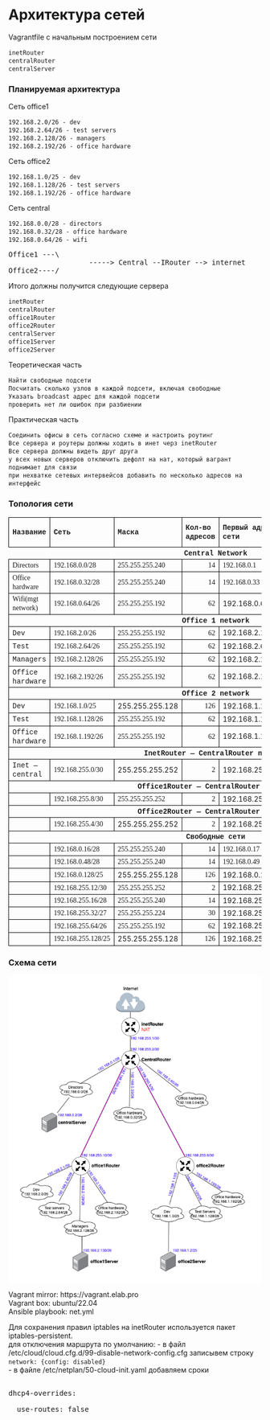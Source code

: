 <h1>Архитектура сетей</h1>
Vagrantfile с начальным построением сети

    inetRouter
    centralRouter
    centralServer

<h3>Планируемая архитектура</h3>

Сеть office1

    192.168.2.0/26 - dev
    192.168.2.64/26 - test servers
    192.168.2.128/26 - managers
    192.168.2.192/26 - office hardware

Сеть office2

    192.168.1.0/25 - dev
    192.168.1.128/26 - test servers
    192.168.1.192/26 - office hardware

Сеть central

    192.168.0.0/28 - directors
    192.168.0.32/28 - office hardware
    192.168.0.64/26 - wifi

<pre>
Office1 ---\
                   -----> Central --IRouter --> internet
Office2----/
</pre>

Итого должны получится следующие сервера

    inetRouter
    centralRouter
    office1Router
    office2Router
    centralServer
    office1Server
    office2Server


Теоретическая часть

    Найти свободные подсети
    Посчитать сколько узлов в каждой подсети, включая свободные
    Указать broadcast адрес для каждой подсети
    проверить нет ли ошибок при разбиении


Практическая часть

    Соединить офисы в сеть согласно схеме и настроить роутинг
    Все сервера и роутеры должны ходить в инет черз inetRouter
    Все сервера должны видеть друг друга
    у всех новых серверов отключить дефолт на нат, который вагрант поднимает для связи
    при нехватке сетевых интервейсов добавить по несколько адресов на интерфейс


<h3>Топология сети</h3>
<TABLE FRAME=VOID CELLSPACING=0 COLS=7 RULES=NONE BORDER=0>
	<COLGROUP><COL WIDTH=129><COL WIDTH=133><COL WIDTH=111><COL WIDTH=86><COL WIDTH=109><COL WIDTH=115><COL WIDTH=106></COLGROUP>
	<TBODY>
		<TR>
			<TD STYLE="border-top: 1px solid #000000; border-bottom: 1px solid #000000; border-left: 1px solid #000000; border-right: 1px solid #000000" WIDTH=129 HEIGHT=53 ALIGN=LEFT><B><FONT FACE="Courier New">Название</FONT></B></TD>
			<TD STYLE="border-top: 1px solid #000000; border-bottom: 1px solid #000000; border-left: 1px solid #000000; border-right: 1px solid #000000" WIDTH=133 ALIGN=LEFT><B><FONT FACE="Courier New">Сеть</FONT></B></TD>
			<TD STYLE="border-top: 1px solid #000000; border-bottom: 1px solid #000000; border-left: 1px solid #000000; border-right: 1px solid #000000" WIDTH=111 ALIGN=LEFT><B><FONT FACE="Courier New">Маска</FONT></B></TD>
			<TD STYLE="border-top: 1px solid #000000; border-bottom: 1px solid #000000; border-left: 1px solid #000000; border-right: 1px solid #000000" WIDTH=86 ALIGN=LEFT><B><FONT FACE="Courier New">Кол-во адресов</FONT></B></TD>
			<TD STYLE="border-top: 1px solid #000000; border-bottom: 1px solid #000000; border-left: 1px solid #000000; border-right: 1px solid #000000" WIDTH=109 ALIGN=LEFT><B><FONT FACE="Courier New">Первый адрес в сети</FONT></B></TD>
			<TD STYLE="border-top: 1px solid #000000; border-bottom: 1px solid #000000; border-left: 1px solid #000000; border-right: 1px solid #000000" WIDTH=115 ALIGN=LEFT><B><FONT FACE="Courier New">Последний адрес в сети</FONT></B></TD>
			<TD STYLE="border-top: 1px solid #000000; border-bottom: 1px solid #000000; border-left: 1px solid #000000; border-right: 1px solid #000000" WIDTH=106 ALIGN=LEFT><B><FONT FACE="Courier New">Broadcast &mdash; адрес</FONT></B></TD>
		</TR>
		<TR>
			<TD COLSPAN=7 HEIGHT=17 ALIGN=CENTER><B><FONT FACE="Courier New">Central Network</FONT></B></TD>
			</TR>
		<TR>
			<TD STYLE="border-top: 1px solid #000000; border-bottom: 1px solid #000000; border-left: 1px solid #000000; border-right: 1px solid #000000" HEIGHT=19 ALIGN=LEFT><FONT FACE="Calibri">Directors</FONT></TD>
			<TD STYLE="border-top: 1px solid #000000; border-bottom: 1px solid #000000; border-left: 1px solid #000000; border-right: 1px solid #000000" ALIGN=LEFT><FONT FACE="Calibri">192.168.0.0/28</FONT></TD>
			<TD STYLE="border-top: 1px solid #000000; border-bottom: 1px solid #000000; border-left: 1px solid #000000; border-right: 1px solid #000000" ALIGN=LEFT><FONT FACE="Calibri">255.255.255.240</FONT></TD>
			<TD STYLE="border-top: 1px solid #000000; border-bottom: 1px solid #000000; border-left: 1px solid #000000; border-right: 1px solid #000000" ALIGN=RIGHT SDVAL="14" SDNUM="1049;"><FONT FACE="Calibri">14</FONT></TD>
			<TD STYLE="border-top: 1px solid #000000; border-bottom: 1px solid #000000; border-left: 1px solid #000000; border-right: 1px solid #000000" ALIGN=LEFT><FONT FACE="Calibri">192.168.0.1</FONT></TD>
			<TD STYLE="border-top: 1px solid #000000; border-bottom: 1px solid #000000; border-left: 1px solid #000000; border-right: 1px solid #000000" ALIGN=LEFT><FONT FACE="Calibri">192.168.0.14</FONT></TD>
			<TD STYLE="border-top: 1px solid #000000; border-bottom: 1px solid #000000; border-left: 1px solid #000000; border-right: 1px solid #000000" ALIGN=LEFT><FONT FACE="Calibri">192.168.0.15</FONT></TD>
		</TR>
		<TR>
			<TD STYLE="border-top: 1px solid #000000; border-bottom: 1px solid #000000; border-left: 1px solid #000000; border-right: 1px solid #000000" HEIGHT=20 ALIGN=LEFT><FONT FACE="Calibri">Office hardware</FONT></TD>
			<TD STYLE="border-top: 1px solid #000000; border-bottom: 1px solid #000000; border-left: 1px solid #000000; border-right: 1px solid #000000" ALIGN=LEFT><FONT FACE="Calibri">192.168.0.32/28</FONT></TD>
			<TD STYLE="border-top: 1px solid #000000; border-bottom: 1px solid #000000; border-left: 1px solid #000000; border-right: 1px solid #000000" ALIGN=LEFT><FONT FACE="Calibri">255.255.255.240</FONT></TD>
			<TD STYLE="border-top: 1px solid #000000; border-bottom: 1px solid #000000; border-left: 1px solid #000000; border-right: 1px solid #000000" ALIGN=RIGHT SDVAL="14" SDNUM="1049;"><FONT FACE="Calibri">14</FONT></TD>
			<TD STYLE="border-top: 1px solid #000000; border-bottom: 1px solid #000000; border-left: 1px solid #000000; border-right: 1px solid #000000" ALIGN=LEFT><FONT FACE="Calibri">192.168.0.33</FONT></TD>
			<TD STYLE="border-top: 1px solid #000000; border-bottom: 1px solid #000000; border-left: 1px solid #000000; border-right: 1px solid #000000" ALIGN=LEFT>192.168.0.46</TD>
			<TD STYLE="border-top: 1px solid #000000; border-bottom: 1px solid #000000; border-left: 1px solid #000000; border-right: 1px solid #000000" ALIGN=LEFT>192.168.0.47</TD>
		</TR>
		<TR>
			<TD STYLE="border-top: 1px solid #000000; border-bottom: 1px solid #000000; border-left: 1px solid #000000; border-right: 1px solid #000000" HEIGHT=20 ALIGN=LEFT><FONT FACE="Calibri">Wifi(mgt network)</FONT></TD>
			<TD STYLE="border-top: 1px solid #000000; border-bottom: 1px solid #000000; border-left: 1px solid #000000; border-right: 1px solid #000000" ALIGN=LEFT><FONT FACE="Calibri">192.168.0.64/26</FONT></TD>
			<TD STYLE="border-top: 1px solid #000000; border-bottom: 1px solid #000000; border-left: 1px solid #000000; border-right: 1px solid #000000" ALIGN=LEFT><FONT FACE="Calibri">255.255.255.192</FONT></TD>
			<TD STYLE="border-top: 1px solid #000000; border-bottom: 1px solid #000000; border-left: 1px solid #000000; border-right: 1px solid #000000" ALIGN=RIGHT SDVAL="62" SDNUM="1049;"><FONT FACE="Calibri">62</FONT></TD>
			<TD STYLE="border-top: 1px solid #000000; border-bottom: 1px solid #000000; border-left: 1px solid #000000; border-right: 1px solid #000000" ALIGN=LEFT>192.168.0.65</TD>
			<TD STYLE="border-top: 1px solid #000000; border-bottom: 1px solid #000000; border-left: 1px solid #000000; border-right: 1px solid #000000" ALIGN=LEFT>192.168.0.126</TD>
			<TD STYLE="border-top: 1px solid #000000; border-bottom: 1px solid #000000; border-left: 1px solid #000000; border-right: 1px solid #000000" ALIGN=LEFT>192.168.0.127</TD>
		</TR>
		<TR>
			<TD STYLE="border-top: 1px solid #000000; border-bottom: 1px solid #000000; border-left: 1px solid #000000; border-right: 1px solid #000000" COLSPAN=7 HEIGHT=17 ALIGN=CENTER><B><FONT FACE="Courier New">Office 1 network</FONT></B></TD>
			</TR>
		<TR>
			<TD STYLE="border-top: 1px solid #000000; border-bottom: 1px solid #000000; border-left: 1px solid #000000; border-right: 1px solid #000000" HEIGHT=20 ALIGN=LEFT><FONT FACE="Courier New">Dev</FONT></TD>
			<TD STYLE="border-top: 1px solid #000000; border-bottom: 1px solid #000000; border-left: 1px solid #000000; border-right: 1px solid #000000" ALIGN=LEFT><FONT FACE="Calibri">192.168.2.0/26</FONT></TD>
			<TD STYLE="border-top: 1px solid #000000; border-bottom: 1px solid #000000; border-left: 1px solid #000000; border-right: 1px solid #000000" ALIGN=LEFT><FONT FACE="Calibri">255.255.255.192</FONT></TD>
			<TD STYLE="border-top: 1px solid #000000; border-bottom: 1px solid #000000; border-left: 1px solid #000000; border-right: 1px solid #000000" ALIGN=RIGHT SDVAL="62" SDNUM="1049;"><FONT FACE="Calibri">62</FONT></TD>
			<TD STYLE="border-top: 1px solid #000000; border-bottom: 1px solid #000000; border-left: 1px solid #000000; border-right: 1px solid #000000" ALIGN=LEFT>192.168.2.1</TD>
			<TD STYLE="border-top: 1px solid #000000; border-bottom: 1px solid #000000; border-left: 1px solid #000000; border-right: 1px solid #000000" ALIGN=LEFT>192.168.2.62</TD>
			<TD STYLE="border-top: 1px solid #000000; border-bottom: 1px solid #000000; border-left: 1px solid #000000; border-right: 1px solid #000000" ALIGN=LEFT>192.168.2.63</TD>
		</TR>
		<TR>
			<TD STYLE="border-top: 1px solid #000000; border-bottom: 1px solid #000000; border-left: 1px solid #000000; border-right: 1px solid #000000" HEIGHT=20 ALIGN=LEFT><FONT FACE="Courier New">Test</FONT></TD>
			<TD STYLE="border-top: 1px solid #000000; border-bottom: 1px solid #000000; border-left: 1px solid #000000; border-right: 1px solid #000000" ALIGN=LEFT><FONT FACE="Calibri">192.168.2.64/26</FONT></TD>
			<TD STYLE="border-top: 1px solid #000000; border-bottom: 1px solid #000000; border-left: 1px solid #000000; border-right: 1px solid #000000" ALIGN=LEFT><FONT FACE="Calibri">255.255.255.192</FONT></TD>
			<TD STYLE="border-top: 1px solid #000000; border-bottom: 1px solid #000000; border-left: 1px solid #000000; border-right: 1px solid #000000" ALIGN=RIGHT SDVAL="62" SDNUM="1049;"><FONT FACE="Calibri">62</FONT></TD>
			<TD STYLE="border-top: 1px solid #000000; border-bottom: 1px solid #000000; border-left: 1px solid #000000; border-right: 1px solid #000000" ALIGN=LEFT>192.168.2.65</TD>
			<TD STYLE="border-top: 1px solid #000000; border-bottom: 1px solid #000000; border-left: 1px solid #000000; border-right: 1px solid #000000" ALIGN=LEFT>192.168.2.126</TD>
			<TD STYLE="border-top: 1px solid #000000; border-bottom: 1px solid #000000; border-left: 1px solid #000000; border-right: 1px solid #000000" ALIGN=LEFT>192.168.2.127</TD>
		</TR>
		<TR>
			<TD STYLE="border-top: 1px solid #000000; border-bottom: 1px solid #000000; border-left: 1px solid #000000; border-right: 1px solid #000000" HEIGHT=20 ALIGN=LEFT><FONT FACE="Courier New">Managers</FONT></TD>
			<TD STYLE="border-top: 1px solid #000000; border-bottom: 1px solid #000000; border-left: 1px solid #000000; border-right: 1px solid #000000" ALIGN=LEFT><FONT FACE="Calibri">192.168.2.128/26</FONT></TD>
			<TD STYLE="border-top: 1px solid #000000; border-bottom: 1px solid #000000; border-left: 1px solid #000000; border-right: 1px solid #000000" ALIGN=LEFT><FONT FACE="Calibri">255.255.255.192</FONT></TD>
			<TD STYLE="border-top: 1px solid #000000; border-bottom: 1px solid #000000; border-left: 1px solid #000000; border-right: 1px solid #000000" ALIGN=RIGHT SDVAL="62" SDNUM="1049;"><FONT FACE="Calibri">62</FONT></TD>
			<TD STYLE="border-top: 1px solid #000000; border-bottom: 1px solid #000000; border-left: 1px solid #000000; border-right: 1px solid #000000" ALIGN=LEFT>192.168.2.129</TD>
			<TD STYLE="border-top: 1px solid #000000; border-bottom: 1px solid #000000; border-left: 1px solid #000000; border-right: 1px solid #000000" ALIGN=LEFT>192.168.2.190</TD>
			<TD STYLE="border-top: 1px solid #000000; border-bottom: 1px solid #000000; border-left: 1px solid #000000; border-right: 1px solid #000000" ALIGN=LEFT>192.168.2.191</TD>
		</TR>
		<TR>
			<TD STYLE="border-top: 1px solid #000000; border-bottom: 1px solid #000000; border-left: 1px solid #000000; border-right: 1px solid #000000" HEIGHT=20 ALIGN=LEFT><FONT FACE="Courier New">Office hardware</FONT></TD>
			<TD STYLE="border-top: 1px solid #000000; border-bottom: 1px solid #000000; border-left: 1px solid #000000; border-right: 1px solid #000000" ALIGN=LEFT><FONT FACE="Calibri">192.168.2.192/26</FONT></TD>
			<TD STYLE="border-top: 1px solid #000000; border-bottom: 1px solid #000000; border-left: 1px solid #000000; border-right: 1px solid #000000" ALIGN=LEFT><FONT FACE="Calibri">255.255.255.192</FONT></TD>
			<TD STYLE="border-top: 1px solid #000000; border-bottom: 1px solid #000000; border-left: 1px solid #000000; border-right: 1px solid #000000" ALIGN=RIGHT SDVAL="62" SDNUM="1049;"><FONT FACE="Calibri">62</FONT></TD>
			<TD STYLE="border-top: 1px solid #000000; border-bottom: 1px solid #000000; border-left: 1px solid #000000; border-right: 1px solid #000000" ALIGN=LEFT>192.168.2.193</TD>
			<TD STYLE="border-top: 1px solid #000000; border-bottom: 1px solid #000000; border-left: 1px solid #000000; border-right: 1px solid #000000" ALIGN=LEFT>192.168.2.254</TD>
			<TD STYLE="border-top: 1px solid #000000; border-bottom: 1px solid #000000; border-left: 1px solid #000000; border-right: 1px solid #000000" ALIGN=LEFT>192.168.2.255</TD>
		</TR>
		<TR>
			<TD STYLE="border-top: 1px solid #000000; border-bottom: 1px solid #000000; border-left: 1px solid #000000; border-right: 1px solid #000000" COLSPAN=7 HEIGHT=17 ALIGN=CENTER><B><FONT FACE="Courier New">Office 2 network</FONT></B></TD>
			</TR>
		<TR>
			<TD STYLE="border-top: 1px solid #000000; border-bottom: 1px solid #000000; border-left: 1px solid #000000; border-right: 1px solid #000000" HEIGHT=20 ALIGN=LEFT><FONT FACE="Courier New">Dev</FONT></TD>
			<TD STYLE="border-top: 1px solid #000000; border-bottom: 1px solid #000000; border-left: 1px solid #000000; border-right: 1px solid #000000" ALIGN=LEFT><FONT FACE="Calibri">192.168.1.0/25</FONT></TD>
			<TD STYLE="border-top: 1px solid #000000; border-bottom: 1px solid #000000; border-left: 1px solid #000000; border-right: 1px solid #000000" ALIGN=LEFT>255.255.255.128</TD>
			<TD STYLE="border-top: 1px solid #000000; border-bottom: 1px solid #000000; border-left: 1px solid #000000; border-right: 1px solid #000000" ALIGN=RIGHT SDVAL="126" SDNUM="1049;"><FONT FACE="Calibri">126</FONT></TD>
			<TD STYLE="border-top: 1px solid #000000; border-bottom: 1px solid #000000; border-left: 1px solid #000000; border-right: 1px solid #000000" ALIGN=LEFT>192.168.1.1</TD>
			<TD STYLE="border-top: 1px solid #000000; border-bottom: 1px solid #000000; border-left: 1px solid #000000; border-right: 1px solid #000000" ALIGN=LEFT>192.168.1.126</TD>
			<TD STYLE="border-top: 1px solid #000000; border-bottom: 1px solid #000000; border-left: 1px solid #000000; border-right: 1px solid #000000" ALIGN=LEFT>192.168.1.127</TD>
		</TR>
		<TR>
			<TD STYLE="border-top: 1px solid #000000; border-bottom: 1px solid #000000; border-left: 1px solid #000000; border-right: 1px solid #000000" HEIGHT=20 ALIGN=LEFT><FONT FACE="Courier New">Test</FONT></TD>
			<TD STYLE="border-top: 1px solid #000000; border-bottom: 1px solid #000000; border-left: 1px solid #000000; border-right: 1px solid #000000" ALIGN=LEFT><FONT FACE="Calibri">192.168.1.128/26</FONT></TD>
			<TD STYLE="border-top: 1px solid #000000; border-bottom: 1px solid #000000; border-left: 1px solid #000000; border-right: 1px solid #000000" ALIGN=LEFT><FONT FACE="Calibri">255.255.255.192</FONT></TD>
			<TD STYLE="border-top: 1px solid #000000; border-bottom: 1px solid #000000; border-left: 1px solid #000000; border-right: 1px solid #000000" ALIGN=RIGHT SDVAL="62" SDNUM="1049;"><FONT FACE="Calibri">62</FONT></TD>
			<TD STYLE="border-top: 1px solid #000000; border-bottom: 1px solid #000000; border-left: 1px solid #000000; border-right: 1px solid #000000" ALIGN=LEFT>192.168.1.129</TD>
			<TD STYLE="border-top: 1px solid #000000; border-bottom: 1px solid #000000; border-left: 1px solid #000000; border-right: 1px solid #000000" ALIGN=LEFT>192.168.1.190</TD>
			<TD STYLE="border-top: 1px solid #000000; border-bottom: 1px solid #000000; border-left: 1px solid #000000; border-right: 1px solid #000000" ALIGN=LEFT>192.168.1.191</TD>
		</TR>
		<TR>
			<TD STYLE="border-top: 1px solid #000000; border-bottom: 1px solid #000000; border-left: 1px solid #000000; border-right: 1px solid #000000" HEIGHT=20 ALIGN=LEFT><FONT FACE="Courier New">Office hardware</FONT></TD>
			<TD STYLE="border-top: 1px solid #000000; border-bottom: 1px solid #000000; border-left: 1px solid #000000; border-right: 1px solid #000000" ALIGN=LEFT><FONT FACE="Calibri">192.168.1.192/26</FONT></TD>
			<TD STYLE="border-top: 1px solid #000000; border-bottom: 1px solid #000000; border-left: 1px solid #000000; border-right: 1px solid #000000" ALIGN=LEFT><FONT FACE="Calibri">255.255.255.192</FONT></TD>
			<TD STYLE="border-top: 1px solid #000000; border-bottom: 1px solid #000000; border-left: 1px solid #000000; border-right: 1px solid #000000" ALIGN=RIGHT SDVAL="62" SDNUM="1049;"><FONT FACE="Calibri">62</FONT></TD>
			<TD STYLE="border-top: 1px solid #000000; border-bottom: 1px solid #000000; border-left: 1px solid #000000; border-right: 1px solid #000000" ALIGN=LEFT>192.168.1.193</TD>
			<TD STYLE="border-top: 1px solid #000000; border-bottom: 1px solid #000000; border-left: 1px solid #000000; border-right: 1px solid #000000" ALIGN=LEFT>192.168.1.254</TD>
			<TD STYLE="border-top: 1px solid #000000; border-bottom: 1px solid #000000; border-left: 1px solid #000000; border-right: 1px solid #000000" ALIGN=LEFT>192.168.1.255</TD>
		</TR>
		<TR>
			<TD STYLE="border-top: 1px solid #000000; border-bottom: 1px solid #000000; border-left: 1px solid #000000; border-right: 1px solid #000000" COLSPAN=7 HEIGHT=17 ALIGN=CENTER><B><FONT FACE="Courier New">InetRouter &mdash; CentralRouter network</FONT></B></TD>
			</TR>
		<TR>
			<TD STYLE="border-top: 1px solid #000000; border-bottom: 1px solid #000000; border-left: 1px solid #000000; border-right: 1px solid #000000" HEIGHT=20 ALIGN=LEFT><FONT FACE="Courier New">Inet &mdash; central</FONT></TD>
			<TD STYLE="border-top: 1px solid #000000; border-bottom: 1px solid #000000; border-left: 1px solid #000000; border-right: 1px solid #000000" ALIGN=LEFT><FONT FACE="Calibri">192.168.255.0/30</FONT></TD>
			<TD STYLE="border-top: 1px solid #000000; border-bottom: 1px solid #000000; border-left: 1px solid #000000; border-right: 1px solid #000000" ALIGN=LEFT>255.255.255.252</TD>
			<TD STYLE="border-top: 1px solid #000000; border-bottom: 1px solid #000000; border-left: 1px solid #000000; border-right: 1px solid #000000" ALIGN=RIGHT SDVAL="2" SDNUM="1049;"><FONT FACE="Calibri">2</FONT></TD>
			<TD STYLE="border-top: 1px solid #000000; border-bottom: 1px solid #000000; border-left: 1px solid #000000; border-right: 1px solid #000000" ALIGN=LEFT>192.168.255.1</TD>
			<TD STYLE="border-top: 1px solid #000000; border-bottom: 1px solid #000000; border-left: 1px solid #000000; border-right: 1px solid #000000" ALIGN=LEFT>192.168.255.2</TD>
			<TD STYLE="border-top: 1px solid #000000; border-bottom: 1px solid #000000; border-left: 1px solid #000000; border-right: 1px solid #000000" ALIGN=LEFT>192.168.255.3</TD>
		</TR>
		<TR>
			<TD STYLE="border-top: 1px solid #000000; border-bottom: 1px solid #000000; border-left: 1px solid #000000; border-right: 1px solid #000000" COLSPAN=7 HEIGHT=17 ALIGN=CENTER><B><FONT FACE="Courier New">Office1Router &mdash; CentralRouter network</FONT></B></TD>
			</TR>
		<TR>
			<TD STYLE="border-top: 1px solid #000000; border-bottom: 1px solid #000000; border-left: 1px solid #000000; border-right: 1px solid #000000" HEIGHT=19 ALIGN=LEFT><FONT FACE="Courier New"><BR></FONT></TD>
			<TD STYLE="border-top: 1px solid #000000; border-bottom: 1px solid #000000; border-left: 1px solid #000000; border-right: 1px solid #000000" ALIGN=LEFT><FONT FACE="Calibri">192.168.255.8/30  </FONT></TD>
			<TD STYLE="border-top: 1px solid #000000; border-bottom: 1px solid #000000; border-left: 1px solid #000000; border-right: 1px solid #000000" ALIGN=LEFT><FONT FACE="Calibri">255.255.255.252</FONT></TD>
			<TD STYLE="border-top: 1px solid #000000; border-bottom: 1px solid #000000; border-left: 1px solid #000000; border-right: 1px solid #000000" ALIGN=RIGHT SDVAL="2" SDNUM="1049;"><FONT FACE="Calibri">2</FONT></TD>
			<TD STYLE="border-top: 1px solid #000000; border-bottom: 1px solid #000000; border-left: 1px solid #000000; border-right: 1px solid #000000" ALIGN=LEFT>192.168.255.9</TD>
			<TD STYLE="border-top: 1px solid #000000; border-bottom: 1px solid #000000; border-left: 1px solid #000000; border-right: 1px solid #000000" ALIGN=LEFT>192.168.255.10</TD>
			<TD STYLE="border-top: 1px solid #000000; border-bottom: 1px solid #000000; border-left: 1px solid #000000; border-right: 1px solid #000000" ALIGN=LEFT>192.168.255.11</TD>
		</TR>
		<TR>
			<TD STYLE="border-top: 1px solid #000000; border-bottom: 1px solid #000000; border-left: 1px solid #000000; border-right: 1px solid #000000" COLSPAN=7 HEIGHT=17 ALIGN=CENTER><B><FONT FACE="Courier New">Office2Router &mdash; CentralRouter network</FONT></B></TD>
			</TR>
		<TR>
			<TD STYLE="border-top: 1px solid #000000; border-bottom: 1px solid #000000; border-left: 1px solid #000000; border-right: 1px solid #000000" HEIGHT=20 ALIGN=LEFT><FONT FACE="Courier New"><BR></FONT></TD>
			<TD STYLE="border-top: 1px solid #000000; border-bottom: 1px solid #000000; border-left: 1px solid #000000; border-right: 1px solid #000000" ALIGN=LEFT><FONT FACE="Calibri">192.168.255.4/30</FONT></TD>
			<TD STYLE="border-top: 1px solid #000000; border-bottom: 1px solid #000000; border-left: 1px solid #000000; border-right: 1px solid #000000" ALIGN=LEFT>255.255.255.252</TD>
			<TD STYLE="border-top: 1px solid #000000; border-bottom: 1px solid #000000; border-left: 1px solid #000000; border-right: 1px solid #000000" ALIGN=RIGHT SDVAL="2" SDNUM="1049;"><FONT FACE="Calibri">2</FONT></TD>
			<TD STYLE="border-top: 1px solid #000000; border-bottom: 1px solid #000000; border-left: 1px solid #000000; border-right: 1px solid #000000" ALIGN=LEFT>192.168.255.5</TD>
			<TD STYLE="border-top: 1px solid #000000; border-bottom: 1px solid #000000; border-left: 1px solid #000000; border-right: 1px solid #000000" ALIGN=LEFT>192.168.255.6</TD>
			<TD STYLE="border-top: 1px solid #000000; border-bottom: 1px solid #000000; border-left: 1px solid #000000; border-right: 1px solid #000000" ALIGN=LEFT>192.168.255.7</TD>
		</TR>
		<TR>
			<TD STYLE="border-top: 1px solid #000000; border-bottom: 1px solid #000000; border-left: 1px solid #000000; border-right: 1px solid #000000" COLSPAN=7 HEIGHT=17 ALIGN=CENTER><B><FONT FACE="Courier New">Свободные сети</FONT></B></TD>
			</TR>
		<TR>
			<TD STYLE="border-top: 1px solid #000000; border-bottom: 1px solid #000000; border-left: 1px solid #000000; border-right: 1px solid #000000" HEIGHT=19 ALIGN=LEFT><FONT FACE="Courier New"><BR></FONT></TD>
			<TD STYLE="border-top: 1px solid #000000; border-bottom: 1px solid #000000; border-left: 1px solid #000000; border-right: 1px solid #000000" ALIGN=LEFT><FONT FACE="Calibri">192.168.0.16/28</FONT></TD>
			<TD STYLE="border-top: 1px solid #000000; border-bottom: 1px solid #000000; border-left: 1px solid #000000; border-right: 1px solid #000000" ALIGN=LEFT><FONT FACE="Calibri">255.255.255.240</FONT></TD>
			<TD STYLE="border-top: 1px solid #000000; border-bottom: 1px solid #000000; border-left: 1px solid #000000; border-right: 1px solid #000000" ALIGN=RIGHT SDVAL="14" SDNUM="1049;"><FONT FACE="Calibri">14</FONT></TD>
			<TD STYLE="border-top: 1px solid #000000; border-bottom: 1px solid #000000; border-left: 1px solid #000000; border-right: 1px solid #000000" ALIGN=LEFT><FONT FACE="Calibri">192.168.0.17</FONT></TD>
			<TD STYLE="border-top: 1px solid #000000; border-bottom: 1px solid #000000; border-left: 1px solid #000000; border-right: 1px solid #000000" ALIGN=LEFT><FONT FACE="Calibri">192.168.0.30</FONT></TD>
			<TD STYLE="border-top: 1px solid #000000; border-bottom: 1px solid #000000; border-left: 1px solid #000000; border-right: 1px solid #000000" ALIGN=LEFT><FONT FACE="Calibri">192.168.0.31</FONT></TD>
		</TR>
		<TR>
			<TD STYLE="border-top: 1px solid #000000; border-bottom: 1px solid #000000; border-left: 1px solid #000000; border-right: 1px solid #000000" HEIGHT=19 ALIGN=LEFT><FONT FACE="Courier New"><BR></FONT></TD>
			<TD STYLE="border-top: 1px solid #000000; border-bottom: 1px solid #000000; border-left: 1px solid #000000; border-right: 1px solid #000000" ALIGN=LEFT><FONT FACE="Calibri">192.168.0.48/28</FONT></TD>
			<TD STYLE="border-top: 1px solid #000000; border-bottom: 1px solid #000000; border-left: 1px solid #000000; border-right: 1px solid #000000" ALIGN=LEFT><FONT FACE="Calibri">255.255.255.240</FONT></TD>
			<TD STYLE="border-top: 1px solid #000000; border-bottom: 1px solid #000000; border-left: 1px solid #000000; border-right: 1px solid #000000" ALIGN=RIGHT SDVAL="14" SDNUM="1049;"><FONT FACE="Calibri">14</FONT></TD>
			<TD STYLE="border-top: 1px solid #000000; border-bottom: 1px solid #000000; border-left: 1px solid #000000; border-right: 1px solid #000000" ALIGN=LEFT><FONT FACE="Calibri">192.168.0.49</FONT></TD>
			<TD STYLE="border-top: 1px solid #000000; border-bottom: 1px solid #000000; border-left: 1px solid #000000; border-right: 1px solid #000000" ALIGN=LEFT>192.168.0.62</TD>
			<TD STYLE="border-top: 1px solid #000000; border-bottom: 1px solid #000000; border-left: 1px solid #000000; border-right: 1px solid #000000" ALIGN=LEFT><FONT FACE="Calibri">192.168.0.63</FONT></TD>
		</TR>
		<TR>
			<TD STYLE="border-top: 1px solid #000000; border-bottom: 1px solid #000000; border-left: 1px solid #000000; border-right: 1px solid #000000" HEIGHT=20 ALIGN=LEFT><FONT FACE="Courier New"><BR></FONT></TD>
			<TD STYLE="border-top: 1px solid #000000; border-bottom: 1px solid #000000; border-left: 1px solid #000000; border-right: 1px solid #000000" ALIGN=LEFT><FONT FACE="Calibri">192.168.0.128/25</FONT></TD>
			<TD STYLE="border-top: 1px solid #000000; border-bottom: 1px solid #000000; border-left: 1px solid #000000; border-right: 1px solid #000000" ALIGN=LEFT>255.255.255.128</TD>
			<TD STYLE="border-top: 1px solid #000000; border-bottom: 1px solid #000000; border-left: 1px solid #000000; border-right: 1px solid #000000" ALIGN=RIGHT SDVAL="126" SDNUM="1049;"><FONT FACE="Calibri">126</FONT></TD>
			<TD STYLE="border-top: 1px solid #000000; border-bottom: 1px solid #000000; border-left: 1px solid #000000; border-right: 1px solid #000000" ALIGN=LEFT>192.168.0.129</TD>
			<TD STYLE="border-top: 1px solid #000000; border-bottom: 1px solid #000000; border-left: 1px solid #000000; border-right: 1px solid #000000" ALIGN=LEFT>192.168.0.254</TD>
			<TD STYLE="border-top: 1px solid #000000; border-bottom: 1px solid #000000; border-left: 1px solid #000000; border-right: 1px solid #000000" ALIGN=LEFT>192.168.0.255</TD>
		</TR>
		<TR>
			<TD STYLE="border-top: 1px solid #000000; border-bottom: 1px solid #000000; border-left: 1px solid #000000; border-right: 1px solid #000000" HEIGHT=19 ALIGN=LEFT><FONT FACE="Courier New"><BR></FONT></TD>
			<TD STYLE="border-top: 1px solid #000000; border-bottom: 1px solid #000000; border-left: 1px solid #000000; border-right: 1px solid #000000" ALIGN=LEFT><FONT FACE="Calibri">192.168.255.12/30  </FONT></TD>
			<TD STYLE="border-top: 1px solid #000000; border-bottom: 1px solid #000000; border-left: 1px solid #000000; border-right: 1px solid #000000" ALIGN=LEFT><FONT FACE="Calibri">255.255.255.252</FONT></TD>
			<TD STYLE="border-top: 1px solid #000000; border-bottom: 1px solid #000000; border-left: 1px solid #000000; border-right: 1px solid #000000" ALIGN=RIGHT SDVAL="2" SDNUM="1049;"><FONT FACE="Calibri">2</FONT></TD>
			<TD STYLE="border-top: 1px solid #000000; border-bottom: 1px solid #000000; border-left: 1px solid #000000; border-right: 1px solid #000000" ALIGN=LEFT>192.168.255.13</TD>
			<TD STYLE="border-top: 1px solid #000000; border-bottom: 1px solid #000000; border-left: 1px solid #000000; border-right: 1px solid #000000" ALIGN=LEFT>192.168.255.14</TD>
			<TD STYLE="border-top: 1px solid #000000; border-bottom: 1px solid #000000; border-left: 1px solid #000000; border-right: 1px solid #000000" ALIGN=LEFT>192.168.255.15</TD>
		</TR>
		<TR>
			<TD STYLE="border-top: 1px solid #000000; border-bottom: 1px solid #000000; border-left: 1px solid #000000; border-right: 1px solid #000000" HEIGHT=19 ALIGN=LEFT><FONT FACE="Courier New"><BR></FONT></TD>
			<TD STYLE="border-top: 1px solid #000000; border-bottom: 1px solid #000000; border-left: 1px solid #000000; border-right: 1px solid #000000" ALIGN=LEFT><FONT FACE="Calibri">192.168.255.16/28</FONT></TD>
			<TD STYLE="border-top: 1px solid #000000; border-bottom: 1px solid #000000; border-left: 1px solid #000000; border-right: 1px solid #000000" ALIGN=LEFT><FONT FACE="Calibri">255.255.255.240</FONT></TD>
			<TD STYLE="border-top: 1px solid #000000; border-bottom: 1px solid #000000; border-left: 1px solid #000000; border-right: 1px solid #000000" ALIGN=RIGHT SDVAL="14" SDNUM="1049;"><FONT FACE="Calibri">14</FONT></TD>
			<TD STYLE="border-top: 1px solid #000000; border-bottom: 1px solid #000000; border-left: 1px solid #000000; border-right: 1px solid #000000" ALIGN=LEFT>192.168.255.17</TD>
			<TD STYLE="border-top: 1px solid #000000; border-bottom: 1px solid #000000; border-left: 1px solid #000000; border-right: 1px solid #000000" ALIGN=LEFT>192.168.255.30</TD>
			<TD STYLE="border-top: 1px solid #000000; border-bottom: 1px solid #000000; border-left: 1px solid #000000; border-right: 1px solid #000000" ALIGN=LEFT>192.168.255.31</TD>
		</TR>
		<TR>
			<TD STYLE="border-top: 1px solid #000000; border-bottom: 1px solid #000000; border-left: 1px solid #000000; border-right: 1px solid #000000" HEIGHT=19 ALIGN=LEFT><FONT FACE="Courier New"><BR></FONT></TD>
			<TD STYLE="border-top: 1px solid #000000; border-bottom: 1px solid #000000; border-left: 1px solid #000000; border-right: 1px solid #000000" ALIGN=LEFT><FONT FACE="Calibri">192.168.255.32/27</FONT></TD>
			<TD STYLE="border-top: 1px solid #000000; border-bottom: 1px solid #000000; border-left: 1px solid #000000; border-right: 1px solid #000000" ALIGN=LEFT><FONT FACE="Calibri">255.255.255.224</FONT></TD>
			<TD STYLE="border-top: 1px solid #000000; border-bottom: 1px solid #000000; border-left: 1px solid #000000; border-right: 1px solid #000000" ALIGN=RIGHT SDVAL="30" SDNUM="1049;"><FONT FACE="Calibri">30</FONT></TD>
			<TD STYLE="border-top: 1px solid #000000; border-bottom: 1px solid #000000; border-left: 1px solid #000000; border-right: 1px solid #000000" ALIGN=LEFT>192.168.255.33</TD>
			<TD STYLE="border-top: 1px solid #000000; border-bottom: 1px solid #000000; border-left: 1px solid #000000; border-right: 1px solid #000000" ALIGN=LEFT>192.168.255.62</TD>
			<TD STYLE="border-top: 1px solid #000000; border-bottom: 1px solid #000000; border-left: 1px solid #000000; border-right: 1px solid #000000" ALIGN=LEFT>192.168.255.63</TD>
		</TR>
		<TR>
			<TD STYLE="border-top: 1px solid #000000; border-bottom: 1px solid #000000; border-left: 1px solid #000000; border-right: 1px solid #000000" HEIGHT=19 ALIGN=LEFT><FONT FACE="Courier New"><BR></FONT></TD>
			<TD STYLE="border-top: 1px solid #000000; border-bottom: 1px solid #000000; border-left: 1px solid #000000; border-right: 1px solid #000000" ALIGN=LEFT><FONT FACE="Calibri">192.168.255.64/26</FONT></TD>
			<TD STYLE="border-top: 1px solid #000000; border-bottom: 1px solid #000000; border-left: 1px solid #000000; border-right: 1px solid #000000" ALIGN=LEFT><FONT FACE="Calibri">255.255.255.192</FONT></TD>
			<TD STYLE="border-top: 1px solid #000000; border-bottom: 1px solid #000000; border-left: 1px solid #000000; border-right: 1px solid #000000" ALIGN=RIGHT SDVAL="62" SDNUM="1049;"><FONT FACE="Calibri">62</FONT></TD>
			<TD STYLE="border-top: 1px solid #000000; border-bottom: 1px solid #000000; border-left: 1px solid #000000; border-right: 1px solid #000000" ALIGN=LEFT>192.168.255.65</TD>
			<TD STYLE="border-top: 1px solid #000000; border-bottom: 1px solid #000000; border-left: 1px solid #000000; border-right: 1px solid #000000" ALIGN=LEFT>192.168.255.126</TD>
			<TD STYLE="border-top: 1px solid #000000; border-bottom: 1px solid #000000; border-left: 1px solid #000000; border-right: 1px solid #000000" ALIGN=LEFT>192.168.255.127</TD>
		</TR>
		<TR>
			<TD STYLE="border-top: 1px solid #000000; border-bottom: 1px solid #000000; border-left: 1px solid #000000; border-right: 1px solid #000000" HEIGHT=20 ALIGN=LEFT><FONT FACE="Courier New"><BR></FONT></TD>
			<TD STYLE="border-top: 1px solid #000000; border-bottom: 1px solid #000000; border-left: 1px solid #000000; border-right: 1px solid #000000" ALIGN=LEFT><FONT FACE="Calibri">192.168.255.128/25</FONT></TD>
			<TD STYLE="border-top: 1px solid #000000; border-bottom: 1px solid #000000; border-left: 1px solid #000000; border-right: 1px solid #000000" ALIGN=LEFT>255.255.255.128</TD>
			<TD STYLE="border-top: 1px solid #000000; border-bottom: 1px solid #000000; border-left: 1px solid #000000; border-right: 1px solid #000000" ALIGN=RIGHT SDVAL="126" SDNUM="1049;"><FONT FACE="Calibri">126</FONT></TD>
			<TD STYLE="border-top: 1px solid #000000; border-bottom: 1px solid #000000; border-left: 1px solid #000000; border-right: 1px solid #000000" ALIGN=LEFT>192.168.255.129</TD>
			<TD STYLE="border-top: 1px solid #000000; border-bottom: 1px solid #000000; border-left: 1px solid #000000; border-right: 1px solid #000000" ALIGN=LEFT>192.168.255.254</TD>
			<TD STYLE="border-top: 1px solid #000000; border-bottom: 1px solid #000000; border-left: 1px solid #000000; border-right: 1px solid #000000" ALIGN=LEFT>192.168.255.255</TD>
		</TR>
	</TBODY>
</TABLE>

<h3>Схема сети</h3>
<img src="./scheme.png" alt="" align="center">

<p>
Vagrant mirror: https://vagrant.elab.pro<br>
Vagrant box: ubuntu/22.04<br>
Ansible playbook: net.yml<br>
</p>
<p>
Для сохранения правил iptables на inetRouter используется пакет iptables-persistent.<br>
для отключения маршрута по умолчанию:
- в файл /etc/cloud/cloud.cfg.d/99-disable-network-config.cfg запиcывем строку <br>
  <code>network: {config: disabled}</code><br>
- в файле /etc/netplan/50-cloud-init.yaml добавляем сроки  
<pre>	
dhcp4-overrides:<br>
&nbsp;&nbsp;use-routes: false
</pre>
</p>
